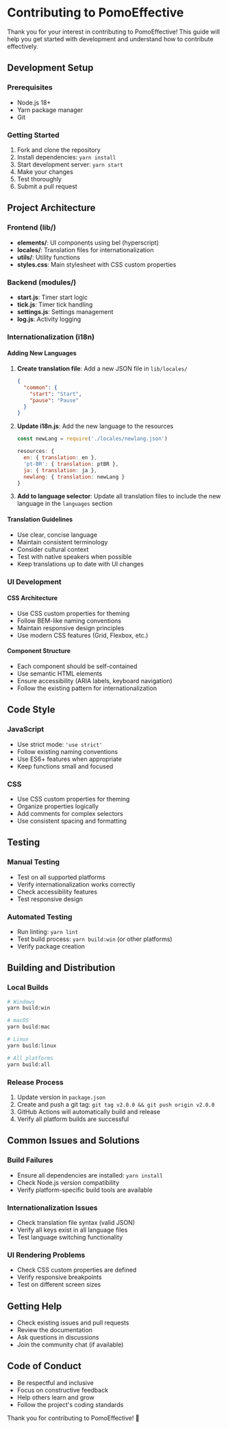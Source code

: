 # Contributing to PomoEffective

Thank you for your interest in contributing to PomoEffective! This guide will help you get started with development and understand how to contribute effectively.

## Development Setup

### Prerequisites
- Node.js 18+
- Yarn package manager
- Git

### Getting Started
1. Fork and clone the repository
2. Install dependencies: `yarn install`
3. Start development server: `yarn start`
4. Make your changes
5. Test thoroughly
6. Submit a pull request

## Project Architecture

### Frontend (lib/)
- **elements/**: UI components using bel (hyperscript)
- **locales/**: Translation files for internationalization
- **utils/**: Utility functions
- **styles.css**: Main stylesheet with CSS custom properties

### Backend (modules/)
- **start.js**: Timer start logic
- **tick.js**: Timer tick handling
- **settings.js**: Settings management
- **log.js**: Activity logging

### Internationalization (i18n)

#### Adding New Languages

1. **Create translation file**: Add a new JSON file in `lib/locales/`
   ```json
   {
     "common": {
       "start": "Start",
       "pause": "Pause"
     }
   }
   ```

2. **Update i18n.js**: Add the new language to the resources
   ```javascript
   const newLang = require('./locales/newlang.json')
   
   resources: {
     en: { translation: en },
     'pt-BR': { translation: ptBR },
     ja: { translation: ja },
     newlang: { translation: newLang }
   }
   ```

3. **Add to language selector**: Update all translation files to include the new language in the `languages` section

#### Translation Guidelines

- Use clear, concise language
- Maintain consistent terminology
- Consider cultural context
- Test with native speakers when possible
- Keep translations up to date with UI changes

### UI Development

#### CSS Architecture
- Use CSS custom properties for theming
- Follow BEM-like naming conventions
- Maintain responsive design principles
- Use modern CSS features (Grid, Flexbox, etc.)

#### Component Structure
- Each component should be self-contained
- Use semantic HTML elements
- Ensure accessibility (ARIA labels, keyboard navigation)
- Follow the existing pattern for internationalization

## Code Style

### JavaScript
- Use strict mode: `'use strict'`
- Follow existing naming conventions
- Use ES6+ features when appropriate
- Keep functions small and focused

### CSS
- Use CSS custom properties for theming
- Organize properties logically
- Add comments for complex selectors
- Use consistent spacing and formatting

## Testing

### Manual Testing
- Test on all supported platforms
- Verify internationalization works correctly
- Check accessibility features
- Test responsive design

### Automated Testing
- Run linting: `yarn lint`
- Test build process: `yarn build:win` (or other platforms)
- Verify package creation

## Building and Distribution

### Local Builds
```bash
# Windows
yarn build:win

# macOS
yarn build:mac

# Linux
yarn build:linux

# All platforms
yarn build:all
```

### Release Process
1. Update version in `package.json`
2. Create and push a git tag: `git tag v2.0.0 && git push origin v2.0.0`
3. GitHub Actions will automatically build and release
4. Verify all platform builds are successful

## Common Issues and Solutions

### Build Failures
- Ensure all dependencies are installed: `yarn install`
- Check Node.js version compatibility
- Verify platform-specific build tools are available

### Internationalization Issues
- Check translation file syntax (valid JSON)
- Verify all keys exist in all language files
- Test language switching functionality

### UI Rendering Problems
- Check CSS custom properties are defined
- Verify responsive breakpoints
- Test on different screen sizes

## Getting Help

- Check existing issues and pull requests
- Review the documentation
- Ask questions in discussions
- Join the community chat (if available)

## Code of Conduct

- Be respectful and inclusive
- Focus on constructive feedback
- Help others learn and grow
- Follow the project's coding standards

Thank you for contributing to PomoEffective! 🎉
